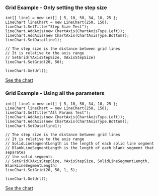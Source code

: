 ### Grid Example - Only setting the step size ###
```
int[] line1 = new int[] { 5, 10, 50, 34, 10, 25 };
LineChart lineChart = new LineChart(250, 150);
lineChart.SetTitle("Step Size Test");
lineChart.AddAxis(new ChartAxis(ChartAxisType.Left));
lineChart.AddAxis(new ChartAxis(ChartAxisType.Bottom));
lineChart.SetData(line1);

// The step size is the distance between grid lines
// It is relative to the axis range
// SetGrid(YAxisStepSize, XAxisStepSize)
lineChart.SetGrid(20, 50);

lineChart.GetUrl();
```
[See the chart](http://chart.apis.google.com/chart?cht=lc&chs=250x150&chd=s:FKyiKZ&chtt=Step+Size+Test&chxt=y,x&chxl=0:|1:&chxp=&chxr=&chxs=&chg=20,50)


### Grid Example - Using all the parameters ###
```
int[] line1 = new int[] { 5, 10, 50, 34, 10, 25 };
LineChart lineChart = new LineChart(250, 150);
lineChart.SetTitle("All Params Test");
lineChart.AddAxis(new ChartAxis(ChartAxisType.Left));
lineChart.AddAxis(new ChartAxis(ChartAxisType.Bottom));
lineChart.SetData(line1);

// The step size is the distance between grid lines
// It is relative to the axis range
// SolidLineSegmentLength is the length of each solid line segment
// BlankLineSegmentLength is the length of each blank segment that separates
// the solid segments
// SetGrid(XAxisStepSize, YAxisStepSize, SolidLineSegmentLength, BlankLineSegmentLength)
lineChart.SetGrid(20, 50, 1, 5);

lineChart.GetUrl();
```
[See the chart](http://chart.apis.google.com/chart?cht=lc&chs=250x150&chd=s:FKyiKZ&chtt=All+Params+Test&chxt=y,x&chxl=0:|1:&chxp=&chxr=&chxs=&chg=20,50,1,5)